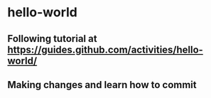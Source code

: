 # hello-world
## Following tutorial at https://guides.github.com/activities/hello-world/  
## Making changes and learn how to commit
